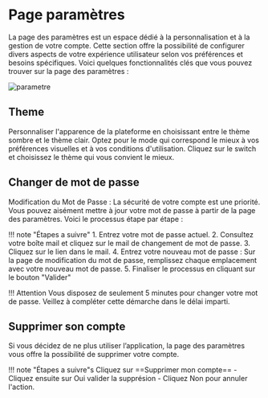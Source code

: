 # Page paramètres
La page des paramètres est un espace dédié à la personnalisation et à la gestion de votre compte. Cette section offre la possibilité de configurer divers aspects de votre expérience utilisateur selon vos préférences et besoins spécifiques. Voici quelques fonctionnalités clés que vous pouvez trouver sur la page des paramètres :

![parametre](img/paramètre.png)

## Theme

Personnaliser l'apparence de la plateforme en choisissant entre le thème sombre et le thème clair. Optez pour le mode qui correspond le mieux à vos préférences visuelles et à vos conditions d'utilisation. Cliquez sur le switch et choisissez le thème qui vous convient le mieux.

## Changer de mot de passe
Modification du Mot de Passe :
La sécurité de votre compte est une priorité. Vous pouvez aisément mettre à jour votre mot de passe à partir de la page des paramètres. Voici le processus étape par étape :

!!! note "Étapes a suivre"
    1. Entrez votre mot de passe actuel.
    2. Consultez votre boîte mail et cliquez sur le mail de changement de mot de passe.
    3. Cliquez sur le lien dans le mail.
    4. Entrez votre nouveau mot de passe : Sur la page de modification du mot de passe, remplissez chaque emplacement avec votre nouveau mot de passe.
    5. Finaliser le processus en cliquant sur le bouton "Valider" 

!!! Attention
    Vous disposez de seulement 5 minutes pour changer votre mot de passe. Veillez à compléter cette démarche dans le délai imparti.

## Supprimer son compte

Si vous décidez de ne plus utiliser l’application, la page des paramètres vous offre la possibilité de supprimer votre compte. 

!!! note "Étapes a suivre"s
    Cliquez sur ==Supprimer mon compte==
    - Cliquez ensuite sur Oui valider la supprésion
    - Cliquez Non pour annuler l'action.